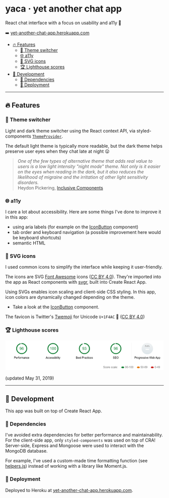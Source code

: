 # yaca · yet another chat app

React chat interface with a focus on usability and a11y :speech_balloon:

:arrow_right: [yet-another-chat-app.herokuapp.com](https://yet-another-chat-app.herokuapp.com)

- [:fire: Features](#fire-features)
  - [:crescent_moon: Theme switcher](#crescent_moon-theme-switcher)
  - [:globe_with_meridians: a11y](#globe_with_meridians-a11y)
  - [:nail_care: SVG icons](#nail_care-svg-icons)
  - [:trophy: Lighthouse scores](#trophy-lighthouse-scores)
- [:construction: Development](#construction-development)
  - [:briefcase: Dependencies](#briefcase-dependencies)
  - [:truck: Deployment](#truck-deployment)

---

## :fire: Features

### :crescent_moon: Theme switcher

Light and dark theme switcher using the React context API, via styled-components [`ThemeProvider`](https://www.styled-components.com/docs/api#themeprovider).

The default light theme is typically more readable, but the dark theme helps preserve user eyes when they chat late at night :stuck_out_tongue:

> _One of the few types of alternative theme that adds real value to users is a low light intensity "night mode" theme. Not only is it easier on the eyes when reading in the dark, but it also reduces the likelihood of migraine and the irritation of other light sensitivity disorders._  
> Heydon Pickering, [Inclusive Components](https://inclusive-components.design/a-theme-switcher/)

### :globe_with_meridians: a11y

I care a lot about accessibility. Here are some things I've done to improve it in this app:

- using aria labels (for example on the [IconButton](/src/components/IconButton.js) component)
- tab order and keyboard navigation (a possible improvement here would be keyboard shortcuts)
- semantic HTML

### :nail_care: SVG icons

I used common icons to simplify the interface while keeping it user-friendly.

The icons are SVG [Font Awesome](https://github.com/FortAwesome/Font-Awesome) icons ([CC BY 4.0](https://creativecommons.org/licenses/by/4.0/)). They're imported into the app as React components with [svgr](https://github.com/smooth-code/svgr), built into Create React App.

Using SVGs enables icon scaling and client-side CSS styling. In this app, icon colors are dynamically changed depending on the theme.

- Take a look at the [IconButton](/src/components/IconButton.js) component.

The favicon is Twitter's [Twemoji](https://github.com/twitter/twemoji) for Unicode `U+1F4AC` :speech_balloon: ([CC BY 4.0](https://creativecommons.org/licenses/by/4.0/))

### :trophy: Lighthouse scores

![Lighthouse scores](https://github.com/robinmetral/yaca/blob/master/lighthouse-2019-05-31.png)

(updated May 31, 2019)

---

## :construction: Development

This app was built on top of Create React App.

### :briefcase: Dependencies

I've avoided extra dependencies for better performance and maintainability. For the client-side app, only `styled-components` was used on top of CRA! Server-side, Express and Mongoose were used to interact with the MongoDB database.

For example, I've used a custom-made time formatting function (see [helpers.js](/src/helpers.js)) instead of working with a library like Moment.js.

### :truck: Deployment

Deployed to Heroku at [yet-another-chat-app.herokuapp.com](https://yet-another-chat-app.herokuapp.com).
